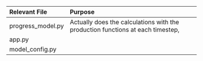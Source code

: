 

| Relevant File | Purpose |
| :---- | :---- |
| progress\_model.py | Actually does the calculations with the production functions at each timestep,  |
| app.py |  |
| model\_config.py |  |

